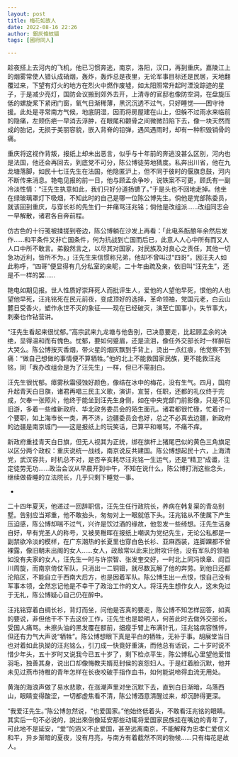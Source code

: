 ```yaml
---
layout: post
title: 梅花如故人
date: 2022-08-16 22:26
author: 銀灰條紋貓
tags: [國府同人]

---
```



趁夜搭上去河内的飞机，他已习惯奔逃，南京，洛阳，汉口，再到重庆。嘉陵江上的烟雾常使人错认成硝烟，轰炸，轰炸总是夜里，无论军事目标还是民居，天地翻覆过来，下望有灯火的地方在烈火中燃作废墟，如太阳照常升起时湮没踪迹的星子，于是减少亮灯，国防会议搬到郊外去开，上清寺的官邸也像防空洞，在盘旋压低的螺旋桨下紧闭门窗，氧气日渐稀薄，黑沉沉透不过气，只好睡觉——困守待援。此处是寻常南方气候，地底阴湿，因而将房屋建在山上，但躲不过雨水来临前的隐痛，左颊伤疤一早消去浮肿，在眼尾和颧骨之间微微凹陷下去，像一块天然而成的胎记，无损于美丽容貌，嵌入背脊的铅弹，遇风遇雨时，却有一种积毁销骨的痛。

重庆将这视作背叛，报纸上却未出恶言，似乎与十年前的奔逃没甚么区别，河内也是法国，他还会再回去，到底党不可分，陈公博徒劳地猜度。私奔出川省，他在九龙塘落脚，如民十七汪先生在法国，他隐匿沪上，但不同于彼时的偃旗息鼓，河内不断传来消息。艳电见报的前一日，他与顾孟余争吵，说铁案不可更，顾氏有一副冷淡性情：“汪先生执意如此，我们只好分道扬镳了。”于是头也不回地走掉。他坐在绿玻璃罩灯下吸烟，不知此时的自己是哪一位陈公博先生。倘他是党部陈委员，就该回到重庆，与穿长衫的先生们一并痛骂汪兆铭；倘他是改组派……改组同志会一早解散，诸君各自奔前程。

仿古色的十行笺被揉搓到卷边，陈公博躺在沙发上再看：「此电系酝酿年余然后发作……和平条件又非亡国条件，何为抗战到亡国而后已，此意人人心中所有而又人人口中所不敢言。弟毅然言之，以尽其对国家，对民族及对良心之责任，其他一切急功近利，皆所不为。」汪先生来信惯称兄弟，他却不曾叫过“四哥”，因汪夫人如此称呼，“四哥”便显得有几分私室的亲昵，二十年由疏及亲，依旧叫“汪先生”，还是不一样的罢……

艳电如期见报。世人性质好崇拜死人而批评生人，爱他的人望他早死，恨他的人也望他早死，汪兆铭死在民元前夜，变成顶好的选择，革命领袖，党国元老，白云山麓日受香火，塑作永世不灭的象征——现在已经破灭，演至亡国事小，失节事大，刺秦也作钻营讲。

“汪先生看起来很忧郁。”高宗武来九龙塘与他告别，已决意要走，比起顾孟余的决绝，显得温和而有愧色。忧郁，要如何蹙眉，还是流泪，像任外交部长时一样醉后大哭么。陈公博按灭香烟，带火星的烟灰飘到手背上，烫出一点红痕，他觉察不到痛：“做自己想做的事情便不算牺牲。”他的北上不能救国家民族，更不能救汪兆铭，同「我办改组会是为了汪先生」一样，但已不需剖白。

汪先生很忧郁。瘴雾秋霜侵蚀好颜色，像结在冰中的梅花，没有生气。四月，国府升起青天白日旗，诸君再唱三民主义歌，演讲，宣誓，任职，还都的礼仪终于完成，欠奉一张照片，他终于能坐到汪先生身侧，如在中央党部门前影像，只是不见旧游，多着一些维新政府、华北政务委员会的陌生面孔。诸君都很忙碌，忙着讨一个要职，如上海市长一类，再不济，边疆委员会也好，总之不必真去边疆，新政府的边疆是南京城门——这是报纸上的玩笑话，已算平和嘲骂，不痛不痒。

新政府重挂青天白日旗，但无人视其为正统，绑在旗杆上猪尾巴似的黄色三角旗足以区分两个政权：重庆说统一战线，南京说反共建国。陈公博想起民十六，上海清党，武汉容共，时机总不对，是否辛亥耗尽汪兆铭一生运气，还是“精卫”成谶，注定徒劳无功……政治会议从早晨开到中午，不知在说什么，陈公博打消这些念头，继续做昏睡的立法院长，几乎只剩下睡觉一事。

*

二十四年夏天，他递过一回辞职信，汪先生任行政院长，养病在韩复渠的青岛别墅。告别应当郑重，他不敢抬头，匆匆对上一眼就低下头。汪兆铭从不使属下产生压迫感，陈公博却喘不过气，兴许是饮过酒的缘故，他忽发一些绮想。汪先生洁身自好，早有党圣人的称号，又被吴稚晖在报纸上嘲讽为党纪先生，无论公私都是一副禁欲冷淡的模样，在广东潮热的长夏里也穿白色长衫、亚麻西装，连脚踝都不曾裸露，像旧朝未出阁的女人……女人，政敌常以此来比附攻讦他，没有军队的领袖如没有夫家的女人，汪先生一时与许崇智、张发奎交好，一时北上同冯焕章、阎百川周旋，而南京倚仗军队，只消出一二铜钿，就尽数瓦解了他的奔劳。到他日还都沦陷区，不能自立于西南大后方，也是因着军队。陈公博生出一点恨，恨自己没有军事本领，全然忘记他是不幸干了政治工作的文人。将汪先生想作女人，这未免过于无礼，陈公博疑心自己仍在醉中。

汪兆铭穿着白绸长衫，背灯而坐，问他是否真的要走，陈公博不知怎样回答，如真的要说，非但他干不下去这份工作，汪先生也是聪明人，何苦此时去做外交部长，受国人痛骂。未擦头油的黑发覆在额前，细瘦手臂上布满针孔，汪兆铭病容憔悴，但还有力气大声说“牺牲”。陈公博想眼下真是平白的牺牲，无补于事。胡展堂当日也对着如此执拗的汪兆铭么，引刀成一快竟好重演，而他总有话说，二十岁时说不惜少年头，五十岁时又说我今已五十岁了，剩下检点平生，陈公博私心里望他爱惜羽毛，独善其身，说出口却像悔教夫婿觅封侯的哀怨妇人。于是红着脸沉默，他并未见过燕市持椎的青年怎样在长夜咬破手指作血书，如何能说啼得血流无用处。

黄海的海浪声做了易水悲歌，在涨潮声里对坐沉默下去，直到白日渐暗，乌落西山，眼睛变得酸涩，一切都虚焦看不清，陈公博酒意清醒过来，却沉醉得更深。

“我爱汪先生。”陈公博忽然说，“也爱国家。”他始终低着头，不敢看汪兆铭的眼睛。其实后一句不必说的，說出來倒像延安那些动辄将爱国家民族挂在嘴边的青年了，可此地不是延安，“爱”的涵义不止爱国，甚至远离南京，不能解释为忠孝仁爱信义和平，异乡渐暗的夏夜，没有月亮，与南方有着截然不同的物候……只有梅花是故人。 　　
